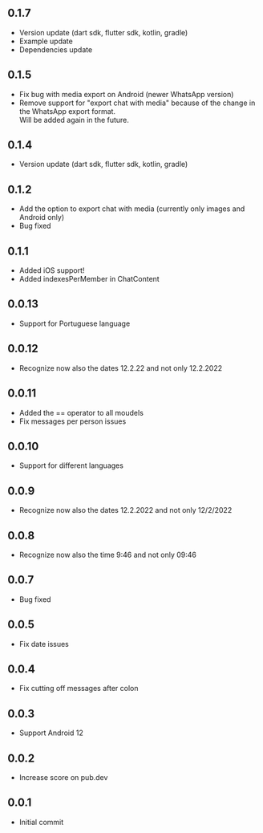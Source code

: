 ## 0.1.7

* Version update (dart sdk, flutter sdk, kotlin, gradle)
* Example update
* Dependencies update

## 0.1.5

* Fix bug with media export on Android (newer WhatsApp version)
* Remove support for "export chat with media" because of the change in the WhatsApp export format.  
  Will be added again in the future.

## 0.1.4

* Version update (dart sdk, flutter sdk, kotlin, gradle)

## 0.1.2

* Add the option to export chat with media (currently only images and Android only)
* Bug fixed

## 0.1.1

* Added iOS support!
* Added indexesPerMember in ChatContent

## 0.0.13

* Support for Portuguese language

## 0.0.12

* Recognize now also the dates 12.2.22 and not only 12.2.2022

## 0.0.11

* Added the == operator to all moudels
* Fix messages per person issues

## 0.0.10

* Support for different languages

## 0.0.9

* Recognize now also the dates 12.2.2022 and not only 12/2/2022

## 0.0.8

* Recognize now also the time 9:46 and not only 09:46

## 0.0.7

* Bug fixed

## 0.0.5

* Fix date issues

## 0.0.4

* Fix cutting off messages after colon

## 0.0.3

* Support Android 12

## 0.0.2

* Increase score on pub.dev

## 0.0.1

* Initial commit
